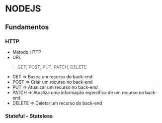 
# NODEJS
## Fundamentos

###  HTTP
 - Método HTTP
 - URL

> GET, POST, PUT, PATCH, DELETE 
- GET     => Busca um recurso do back-end
- POST    => Criar um recurso  no back-end
- PUT     => Atualizar um recurso no back-end
- PATCH   => Atualiza uma informação específica de um recurso no back-end
- DELETE  => Deletar um recurso do back-end

### Stateful - Stateless